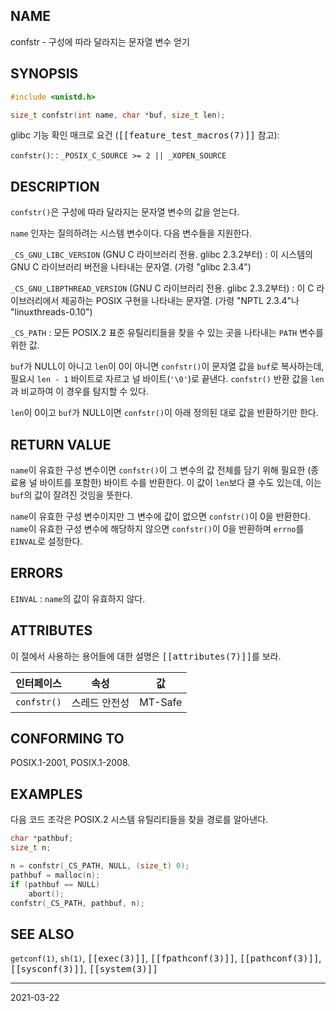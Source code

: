 ## NAME

confstr - 구성에 따라 달라지는 문자열 변수 얻기

## SYNOPSIS

```c
#include <unistd.h>

size_t confstr(int name, char *buf, size_t len);
```

glibc 기능 확인 매크로 요건 (<tt>[[feature_test_macros(7)]]</tt> 참고):

`confstr()`:
:   `_POSIX_C_SOURCE >= 2 || _XOPEN_SOURCE`

## DESCRIPTION

`confstr()`은 구성에 따라 달라지는 문자열 변수의 값을 얻는다.

`name` 인자는 질의하려는 시스템 변수이다. 다음 변수들을 지원한다.

`_CS_GNU_LIBC_VERSION` (GNU C 라이브러리 전용. glibc 2.3.2부터)
:   이 시스템의 GNU C 라이브러리 버전을 나타내는 문자열. (가령 "glibc 2.3.4")

`_CS_GNU_LIBPTHREAD_VERSION` (GNU C 라이브러리 전용. glibc 2.3.2부터)
:   이 C 라이브러리에서 제공하는 POSIX 구현을 나타내는 문자열. (가령 "NPTL 2.3.4"나 "linuxthreads-0.10")

`_CS_PATH`
:   모든 POSIX.2 표준 유틸리티들을 찾을 수 있는 곳을 나타내는 `PATH` 변수를 위한 값.

`buf`가 NULL이 아니고 `len`이 0이 아니면 `confstr()`이 문자열 값을 `buf`로 복사하는데, 필요시 `len - 1` 바이트로 자르고 널 바이트(`'\0'`)로 끝낸다. `confstr()` 반환 값을 `len`과 비교하여 이 경우를 탐지할 수 있다.

`len`이 0이고 `buf`가 NULL이면 `confstr()`이 아래 정의된 대로 값을 반환하기만 한다.

## RETURN VALUE

`name`이 유효한 구성 변수이면 `confstr()`이 그 변수의 값 전체를 담기 위해 필요한 (종료용 널 바이트를 포함한) 바이트 수를 반환한다. 이 값이 `len`보다 클 수도 있는데, 이는 `buf`의 값이 잘려진 것임을 뜻한다.

`name`이 유효한 구성 변수이지만 그 변수에 값이 없으면 `confstr()`이 0을 반환한다. `name`이 유효한 구성 변수에 해당하지 않으면 `confstr()`이 0을 반환하며 `errno`를 `EINVAL`로 설정한다.

## ERRORS

`EINVAL`
:   `name`의 값이 유효하지 않다.

## ATTRIBUTES

이 절에서 사용하는 용어들에 대한 설명은 <tt>[[attributes(7)]]</tt>를 보라.

| 인터페이스 | 속성 | 값 |
| --- | --- | --- |
| `confstr()` | 스레드 안전성 | MT-Safe |

## CONFORMING TO

POSIX.1-2001, POSIX.1-2008.

## EXAMPLES

다음 코드 조각은 POSIX.2 시스템 유틸리티들을 찾을 경로를 알아낸다.

```c
char *pathbuf;
size_t n;

n = confstr(_CS_PATH, NULL, (size_t) 0);
pathbuf = malloc(n);
if (pathbuf == NULL)
    abort();
confstr(_CS_PATH, pathbuf, n);
```

## SEE ALSO

`getconf(1)`, `sh(1)`, <tt>[[exec(3)]]</tt>, <tt>[[fpathconf(3)]]</tt>, <tt>[[pathconf(3)]]</tt>, <tt>[[sysconf(3)]]</tt>, <tt>[[system(3)]]</tt>

----

2021-03-22
